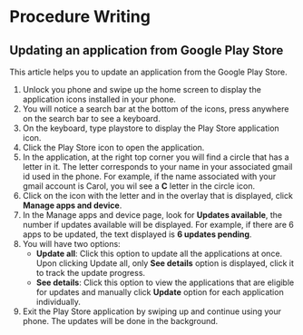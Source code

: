 # Procedure Writing 
## Updating an application from Google Play Store
This article helps you to update an application from the Google Play Store. 
1. Unlock you phone and swipe up the home screen to display the application icons installed in your phone.
2. You will notice a search bar at the bottom of the icons, press anywhere on the search bar to see a keyboard.
3. On the keyboard, type playstore to display the Play Store application icon.
4. Click the Play Store icon to open the application.
5. In the application, at the right top corner you will find a circle that has a letter in it. The letter corresponds to your name in your associated gmail id used in the phone. For example, if the name associated with your gmail account is Carol, you wil see a **C** letter in the circle icon.
6. Click on the icon with the letter and in the overlay that is displayed, click **Manage apps and device**.
7. In the Manage apps and device page, look for **Updates available**, the number if updates available will be displayed. For example, if there are 6 apps to be updated, the text displayed is **6 updates pending**.
8. You will have two options:
   - **Update all**: Click this option to update all the applications at once. Upon clicking Update all, only **See details** option is displayed, click it to track the update progress. 
   - **See details**: Click this option to view the applications that are eligible for updates and manually click **Update** option for each application individually.
9. Exit the Play Store application by swiping up and continue using your phone. The updates will be done in the background. 
